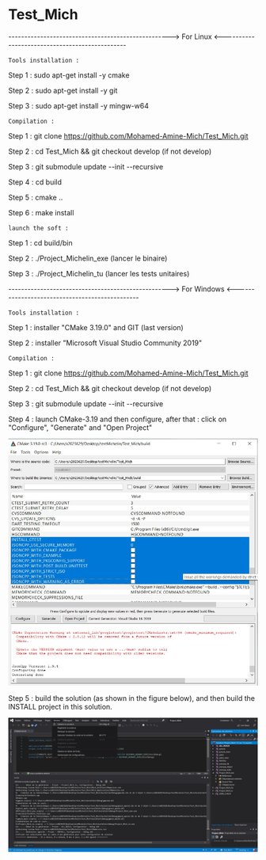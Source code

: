 # Test_Mich


---------------------------------------------------> For Linux <-----------------------------------------------

    Tools installation :

Step 1 : sudo apt-get install -y cmake

Step 2 : sudo apt-get install -y git

Step 3 : sudo apt-get install -y mingw-w64


    Compilation :

Step 1 : git clone https://github.com/Mohamed-Amine-Mich/Test_Mich.git

Step 2 : cd Test_Mich && git checkout develop (if not develop)

Step 3 : git submodule update --init --recursive

Step 4 : cd build

Step 5 : cmake ..

Step 6 : make install


    launch the soft :

Step 1 : cd build/bin

Step 2 : ./Project_Michelin_exe (lancer le binaire)

Step 3 : ./Project_Michelin_tu (lancer les tests unitaires)




---------------------------------------------------> For Windows <-----------------------------------------------

    Tools installation :

Step 1 : installer "CMake 3.19.0" and GIT (last version)

Step 2 : installer "Microsoft Visual Studio Community 2019"

    Compilation :

Step 1 : git clone https://github.com/Mohamed-Amine-Mich/Test_Mich.git

Step 2 : cd Test_Mich && git checkout develop (if not develop)

Step 3 : git submodule update --init --recursive

Step 4 : launch CMake-3.19 and then configure, after that : click on "Configure", "Generate" and "Open Project"

![configure_CMake](/ressources/screenShot_CMake_configure.jpg?raw=true "Title")

Step 5 : build the solution (as shown in the figure below), and then build the INSTALL project in this solution.

![build_solution](/ressources/screenShot_build_solution.jpg?raw=true "Title")


